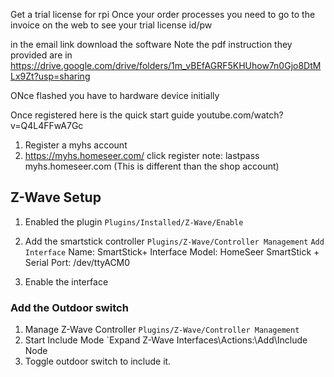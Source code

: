 Get a trial license for rpi
Once your order processes you need to go to the invoice on the web to see your trial license id/pw

in the email link download the software
Note the pdf instruction they provided are in https://drive.google.com/drive/folders/1m_vBEfAGRF5KHUhow7n0Gjo8DtMLx9Zt?usp=sharing

ONce flashed you have to hardware device initially

Once registered here is the quick start guide
youtube.com/watch?v=Q4L4FFwA7Gc

1. Register a myhs account
2. https://myhs.homeseer.com/ click register note: lastpass myhs.homeseer.com (This is different than the shop account)

## Z-Wave Setup
1. Enabled the plugin
    `Plugins/Installed/Z-Wave/Enable`
2. Add the smartstick controller
    `Plugins/Z-Wave/Controller Management`
    `Add Interface`
    Name: SmartStick+
    Interface Model: HomeSeer SmartStick +
    Serial Port: /dev/ttyACM0

3. Enable the interface

### Add the Outdoor switch
1. Manage Z-Wave Controller
`Plugins/Z-Wave/Controller Management`
2. Start Include Mode
`Expand Z-Wave Interfaces\Actions:\Add\Include Node
3. Toggle outdoor switch to include it.



<!--stackedit_data:
eyJoaXN0b3J5IjpbLTYyMDg0NDkzMywxOTU0MTE5MDY5LDEzOT
EzOTAxNDMsLTE3MjE0ODA4MzAsNzI5MjcxNTU0LC0xOTcxNTkw
MDU1LDE2NjM2ODMzNDksODkzNDI0MzQ2LDM2NzUzOTIxMF19
-->